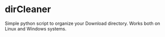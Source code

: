 # dirCleaner
Simple python script to organize your Download directory.
Works both on Linux and Windows systems.
